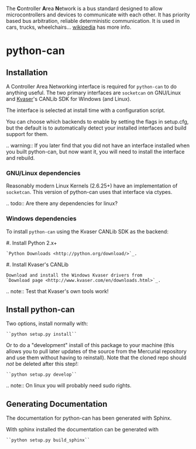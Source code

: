 The **C**ontroller **A**rea **N**etwork is a bus standard designed to 
allow microcontrollers and devices to communicate with each other. It 
has priority based bus arbitration, reliable deterministic 
communication. It is used in cars, trucks, wheelchairs... [wikipedia][1] 
has more info.

# python-can

## Installation

A Controller Area Networking interface is required for `python-can` to do
anything useful. The two primary interfaces are `socketcan` on GNU/Linux 
and [Kvaser][1]'s CANLib SDK for Windows (and Linux).

The interface is selected at install time with a configuration script.

You can choose which backends to enable by setting the flags in setup.cfg, but
the default is to automatically detect your installed interfaces and build 
support for them.  

.. warning:: 
    If you later find that you did not have an interface installed when you 
    built python-can, but now want it, you will need to install the interface
    and rebuild.


### GNU/Linux dependencies

Reasonably modern Linux Kernels (2.6.25+) have an implementation of 
``socketcan``. This version of python-can uses that interface via ctypes.

.. todo::
    Are there any dependencies for linux?

### Windows dependencies

To install `python-can` using the Kvaser CANLib SDK as the backend:

#. Install Python 2.x+

    `Python Downloads <http://python.org/download/>`_.

#. Install Kvaser's CANLib

    Download and install the Windows Kvaser drivers from
    `Download page <http://www.kvaser.com/en/downloads.html>`_.
 

.. note:: 
    Test that Kvaser's own tools work!


## Install python-can

Two options, install normally with:

    ``python setup.py install``

Or to do a "development" install of this package to your machine (this allows 
you to pull later updates of the source from the Mercurial repository and
use them without having to reinstall). Note that the cloned repo should 
*not* be deleted after this step!:

    ``python setup.py develop``

.. note::
    On linux you will probably need sudo rights. 


## Generating Documentation

The documentation for python-can has been generated with Sphinx. 

With sphinx installed the documentation can be generated with

    ``python setup.py build_sphinx``
    
    
[1]: http://en.wikipedia.org/wiki/CAN_bus
[2]: http://www.kvaser.com
[3]: http://www.brownhat.org/docs/socketcan/llcf-api.html
